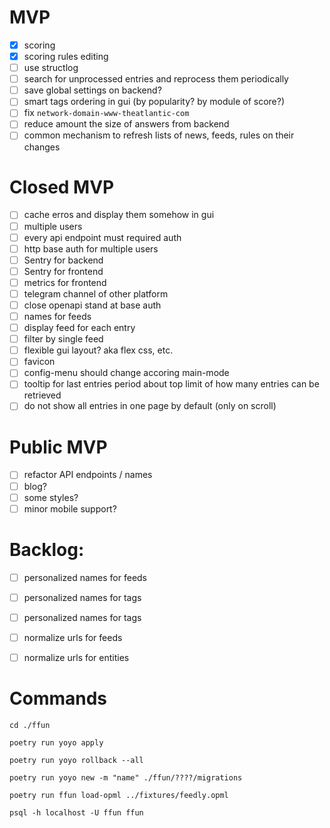 
# MVP

- [x] scoring
- [x] scoring rules editing
- [ ] use structlog
- [ ] search for unprocessed entries and reprocess them periodically
- [ ] save global settings on backend?
- [ ] smart tags ordering in gui (by popularity? by module of score?)
- [ ] fix `network-domain-www-theatlantic-com`
- [ ] reduce amount the size of answers from backend
- [ ] common mechanism to refresh lists of news, feeds, rules on their changes

# Closed MVP

- [ ] cache erros and display them somehow in gui
- [ ] multiple users
- [ ] every api endpoint must required auth
- [ ] http base auth for multiple users
- [ ] Sentry for backend
- [ ] Sentry for frontend
- [ ] metrics for frontend
- [ ] telegram channel of other platform
- [ ] close openapi stand at base auth
- [ ] names for feeds
- [ ] display feed for each entry
- [ ] filter by single feed
- [ ] flexible gui layout? aka flex css, etc.
- [ ] favicon
- [ ] config-menu should change accoring main-mode
- [ ] tooltip for last entries period about top limit of how many entries can be retrieved
- [ ] do not show all entries in one page by default (only on scroll)

# Public MVP

- [ ] refactor API endpoints / names
- [ ] blog?
- [ ] some styles?
- [ ] minor mobile support?

# Backlog:

- [ ] personalized names for feeds
- [ ] personalized names for tags
- [ ] personalized names for tags
- [ ] normalize urls for feeds
- [ ] normalize urls for entities


# Commands

```
cd ./ffun

poetry run yoyo apply

poetry run yoyo rollback --all

poetry run yoyo new -m "name" ./ffun/????/migrations

poetry run ffun load-opml ../fixtures/feedly.opml

```

```
psql -h localhost -U ffun ffun

```

